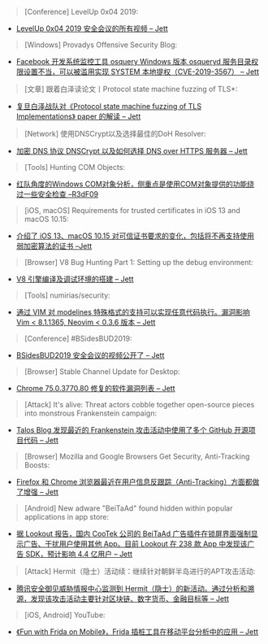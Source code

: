 > [Conference] LevelUp 0x04 2019: 


* [LevelUp 0x04 2019 安全会议的所有视频 – Jett](https://www.youtube.com/playlist?list=PLIK9nm3mu-S6YoUjPrKtmBliUS4J5YOGl)



> [Windows] Provadys Offensive Security Blog: 


* [Facebook 开发系统监控工具 osquery Windows 版本 osqueryd 服务目录权限设置不当，可以被滥用实现 SYSTEM 本地提权（CVE-2019-3567） – Jett](https://offsec.provadys.com/osquery-windows-acl-misconfiguration-eop.html)



> [文章] 跟着白泽读论文丨Protocol state machine fuzzing of TLS*: 


* [复旦白泽战队对《Protocol state machine fuzzing of TLS Implementations》 paper 的解读 – Jett](https://zhuanlan.zhihu.com/p/68058146)



> [Network] 使用DNSCrypt以及选择最佳的DoH Resolver: 


* [加密 DNS 协议 DNSCrypt 以及如何选择 DNS over HTTPS 服务器 – Jett](https://blog.thecjw.me/948.html)



> [Tools] Hunting COM Objects: 


* [红队角度的Windows COM对象分析，侧重点是使用COM对象提供的功能绕过一些安全检查 –R3dF09](http://www.fireeye.com/blog/threat-research/2019/06/hunting-com-objects.html)



> [iOS, macOS] Requirements for trusted certificates in iOS 13 and macOS 10.15: 


* [介绍了 iOS 13、macOS 10.15 对可信证书要求的变化，包括将不再支持使用弱加密算法的证书 –Jett](https://support.apple.com/en-us/HT210176)



> [Browser] V8 Bug Hunting Part 1: Setting up the debug environment: 


* [V8 引擎编译及调试环境的搭建 – Jett](https://medium.com/@stankoja/v8-bug-hunting-part-1-setting-up-the-debug-environment-7ef34dc6f2de)



> [Tools] numirias/security: 


* [通过 VIM 对 modelines 特殊格式的支持可以实现任意代码执行。漏洞影响 Vim < 8.1.1365, Neovim < 0.3.6 版本 – Jett](https://github.com/numirias/security/blob/master/doc/2019-06-04_ace-vim-neovim.md)



> [Conference] #BSidesBUD2019: 


* [BSidesBUD2019 安全会议的视频公开了 – Jett](http://bit.ly/2Wc5ysn)



> [Browser] Stable Channel Update for Desktop: 


* [Chrome 75.0.3770.80 修复的软件漏洞列表 – Jett](https://chromereleases.googleblog.com/2019/06/stable-channel-update-for-desktop.html)



> [Attack] It's alive: Threat actors cobble together open-source pieces into monstrous Frankenstein campaign: 


* [Talos Blog 发现最近的 Frankenstein 攻击活动中使用了多个 GitHub 开源项目代码 – Jett](http://feedproxy.google.com/~r/feedburner/Talos/~3/RSmsHWqrgpk/frankenstein-campaign.html)



> [Browser] Mozilla and Google Browsers Get Security, Anti-Tracking Boosts: 


* [Firefox 和 Chrome 浏览器最近在用户信息反跟踪（Anti-Tracking）方面都做了增强 – Jett](https://threatpost.com/mozilla-google-browsers-security-tracking/145380/)



> [Android] New adware "BeiTaAd" found hidden within popular applications in app store: 


* [据 Lookout 报告，国内 CooTek 公司的 BeiTaAd 广告插件在锁屏界面强制显示广告、干扰用户使用其他 App。目前 Lookout 在 238 款 App 中发现该广告 SDK，预计影响 4.4 亿用户 – Jett](https://blog.lookout.com/beitaplugin-adware)



> [Attack] Hermit（隐士）活动续：继续针对朝鲜半岛进行的APT攻击活动: 


* [腾讯安全御见威胁情报中心监测到 Hermit（隐士）的新活动。通过分析和溯源，发现该攻击活动主要针对区块链、数字货币、金融目标等 – Jett](https://www.freebuf.com/articles/network/204556.html)



> [iOS, Android] YouTube: 


* [《Fun with Frida on Mobile》，Frida 插桩工具在移动平台分析中的应用 – Jett](https://www.youtube.com/watch?v=dqA38-1UMxI)